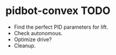 pidbot-convex TODO
==================

- Find the perfect PID parameters for lift.
- Check autonomous.
- Optimize drive?
- Cleanup.

